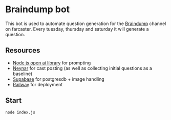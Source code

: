 # Braindump bot
This bot is used to automate question generation for the [Braindump](https://warpcast.com/~/channel/braindump) channel on farcaster. Every tuesday, thursday and saturday it will generate a question.

## Resources
- [Node js open ai library](https://github.com/openai/openai-node) for prompting
- [Neynar](https://neynar.com/) for cast posting (as well as collecting initial questions as a baseline)
- [Supabase](https://supabase.com/) for postgresdb + image handling
- [Railway](https://railway.app?referralCode=aKwJhG) for deployment




## Start
```node index.js```
